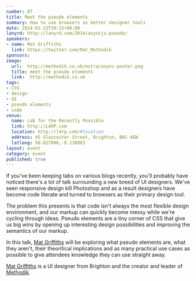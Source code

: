 ```yaml
---
number: 87
title: Meet the pseudo elements
summary: How to use browsers as better designer tools
date: 2014-01-23T19:15+00:00
lanyrd: http://lanyrd.com/2014/asyncjs-pseudo/
speakers:
- name: Mat Griffiths
  link: https://twitter.com/Mat_Methodik
sponsors:
image:
  url:  http://methodik.co.uk/extra/async-poster.png
  title: meet the pseudo elements
  link:  http://methodik.co.uk
tags:
- CSS
- design
- UI
- pseudo elements
- code
venue:
  name: Lab for the Recently Possible
  link: http://L4RP.com
  location: http://l4rp.com/#location
  address: 45 Gloucester Street, Brighton, BN1 4EW
  latlong: 50.827006,-0.136063
layout: event
category: event
published: true
---
```


If you've been keeping tabs on various blogs recently, you'll probably have noticed there's a lot of talk surrounding a new breed of UI designers. We've seen responsive design kill Photoshop and as a result designers have become code literate and turned to browsers as their primary design tool.

The problem this presents is that code isn't always the most flexible design environment, and our markup can quickly become messy while we're cycling through ideas. Pseudo elements are a tiny corner of CSS that give us big wins by opening up interesting design possibilities and improving the semantics of our markup.

In this talk, [Mat Griffiths](https://twitter.com/Mat_Methodik) will be exploring what pseudo elements are, what they aren't, their theoritical implications and as many practical use cases as possible to give attendees knowledge they can use straight away.

[Mat Griffiths](https://twitter.com/Mat_Methodik) is a UI designer from Brighton and the creator and leader of [Methodik](http://methodik.co.uk).

